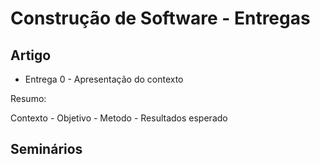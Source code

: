 # Construção de Software - Entregas

## Artigo
- Entrega 0 - Apresentação do contexto


Resumo:


Contexto - 
Objetivo - 
Metodo -
Resultados esperado


## Seminários


